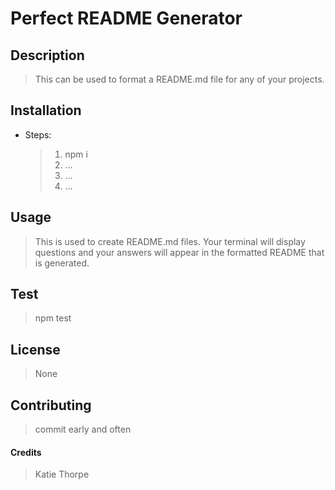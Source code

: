# Perfect README Generator

## Description

> This can be used to format a README.md file for any of your projects.

## Installation

- Steps:
  > 1. npm i
  > 2. ...
  > 3. ...
  > 4. ...

## Usage

> This is used to create README.md files. Your terminal will display questions and your answers will appear in the formatted README that is generated.

## Test

> npm test

## License

> None

## Contributing

> commit early and often

#### Credits

> Katie Thorpe
